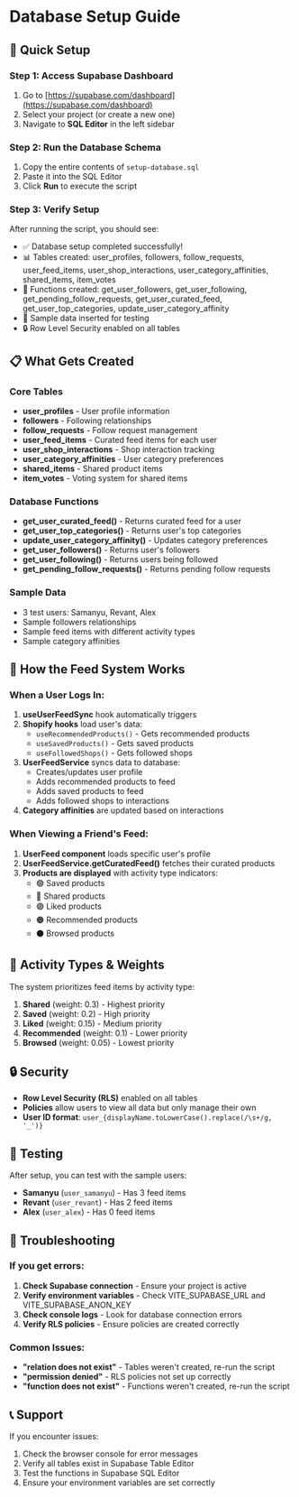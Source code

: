 # Database Setup Guide

## 🚀 Quick Setup

### Step 1: Access Supabase Dashboard
1. Go to [https://supabase.com/dashboard](https://supabase.com/dashboard)
2. Select your project (or create a new one)
3. Navigate to **SQL Editor** in the left sidebar

### Step 2: Run the Database Schema
1. Copy the entire contents of `setup-database.sql`
2. Paste it into the SQL Editor
3. Click **Run** to execute the script

### Step 3: Verify Setup
After running the script, you should see:
- ✅ Database setup completed successfully!
- 📊 Tables created: user_profiles, followers, follow_requests, user_feed_items, user_shop_interactions, user_category_affinities, shared_items, item_votes
- 🔧 Functions created: get_user_followers, get_user_following, get_pending_follow_requests, get_user_curated_feed, get_user_top_categories, update_user_category_affinity
- 👥 Sample data inserted for testing
- 🔒 Row Level Security enabled on all tables

## 📋 What Gets Created

### Core Tables
- **user_profiles** - User profile information
- **followers** - Following relationships
- **follow_requests** - Follow request management
- **user_feed_items** - Curated feed items for each user
- **user_shop_interactions** - Shop interaction tracking
- **user_category_affinities** - User category preferences
- **shared_items** - Shared product items
- **item_votes** - Voting system for shared items

### Database Functions
- **get_user_curated_feed()** - Returns curated feed for a user
- **get_user_top_categories()** - Returns user's top categories
- **update_user_category_affinity()** - Updates category preferences
- **get_user_followers()** - Returns user's followers
- **get_user_following()** - Returns users being followed
- **get_pending_follow_requests()** - Returns pending follow requests

### Sample Data
- 3 test users: Samanyu, Revant, Alex
- Sample followers relationships
- Sample feed items with different activity types
- Sample category affinities

## 🔧 How the Feed System Works

### When a User Logs In:
1. **useUserFeedSync** hook automatically triggers
2. **Shopify hooks** load user's data:
   - `useRecommendedProducts()` - Gets recommended products
   - `useSavedProducts()` - Gets saved products  
   - `useFollowedShops()` - Gets followed shops
3. **UserFeedService** syncs data to database:
   - Creates/updates user profile
   - Adds recommended products to feed
   - Adds saved products to feed
   - Adds followed shops to interactions
4. **Category affinities** are updated based on interactions

### When Viewing a Friend's Feed:
1. **UserFeed component** loads specific user's profile
2. **UserFeedService.getCuratedFeed()** fetches their curated products
3. **Products are displayed** with activity type indicators:
   - 🟢 Saved products
   - 🔵 Shared products
   - 🟣 Liked products
   - 🟠 Recommended products
   - ⚫ Browsed products

## 🎯 Activity Types & Weights

The system prioritizes feed items by activity type:
1. **Shared** (weight: 0.3) - Highest priority
2. **Saved** (weight: 0.2) - High priority
3. **Liked** (weight: 0.15) - Medium priority
4. **Recommended** (weight: 0.1) - Lower priority
5. **Browsed** (weight: 0.05) - Lowest priority

## 🔒 Security

- **Row Level Security (RLS)** enabled on all tables
- **Policies** allow users to view all data but only manage their own
- **User ID format**: `user_{displayName.toLowerCase().replace(/\s+/g, '_')}`

## 🧪 Testing

After setup, you can test with the sample users:
- **Samanyu** (`user_samanyu`) - Has 3 feed items
- **Revant** (`user_revant`) - Has 2 feed items  
- **Alex** (`user_alex`) - Has 0 feed items

## 🚨 Troubleshooting

### If you get errors:
1. **Check Supabase connection** - Ensure your project is active
2. **Verify environment variables** - Check VITE_SUPABASE_URL and VITE_SUPABASE_ANON_KEY
3. **Check console logs** - Look for database connection errors
4. **Verify RLS policies** - Ensure policies are created correctly

### Common Issues:
- **"relation does not exist"** - Tables weren't created, re-run the script
- **"permission denied"** - RLS policies not set up correctly
- **"function does not exist"** - Functions weren't created, re-run the script

## 📞 Support

If you encounter issues:
1. Check the browser console for error messages
2. Verify all tables exist in Supabase Table Editor
3. Test the functions in Supabase SQL Editor
4. Ensure your environment variables are set correctly
